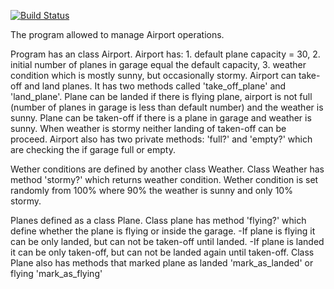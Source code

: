 [![Build Status](https://travis-ci.org/MaryDomashneva/airport_challenge.svg?branch=master)](https://travis-ci.org/MaryDomashneva/airport_challenge)

The program allowed to manage Airport operations.

Program has an class Airport.
  Airport has:
    1. default plane capacity = 30,
    2. initial number of planes in garage equal the default capacity,
    3. weather condition which is mostly sunny, but occasionally stormy.
  Airport can take-off and land planes. It has two methods called 'take_off_plane' and 'land_plane'.
    Plane can be landed if there is flying plane, airport is not full (number of planes in garage is less than default number) and the weather is sunny.
    Plane can be taken-off if there is a plane in garage and weather is sunny.
    When weather is stormy neither landing of taken-off can be proceed.
  Airport also has two private methods: 'full?' and 'empty?' which are checking the if garage full or empty.


Wether conditions are defined by another class Weather.
  Class Weather has method 'stormy?' which returns weather condition.
  Wether condition is set randomly from 100% where 90% the weather is sunny and only 10% stormy.

Planes defined as a class Plane.
  Class plane has method 'flying?' which define whether the plane is flying or inside the garage.
    -If plane is flying it can be only landed, but can not be taken-off until landed.
    -If plane is landed it can be only taken-off, but can not be landed again until taken-off.
  Class Plane also has methods that marked plane as landed 'mark_as_landed' or flying 'mark_as_flying'
